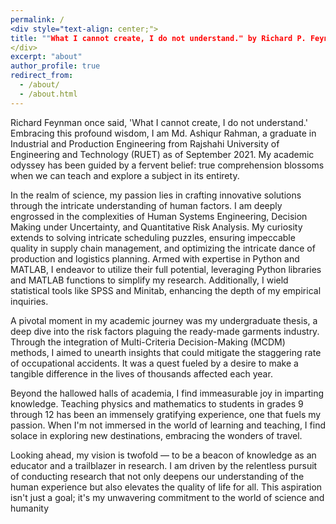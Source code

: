 ```yaml
---
permalink: /
<div style="text-align: center;">
title: ""What I cannot create, I do not understand." by Richard P. Feynman"
</div>
excerpt: "about"
author_profile: true
redirect_from: 
  - /about/
  - /about.html
---
```


Richard Feynman once said, 'What I cannot create, I do not understand.' Embracing this profound wisdom, I am Md. Ashiqur Rahman, a graduate in Industrial and Production Engineering from Rajshahi University of Engineering and Technology (RUET) as of September 2021. My academic odyssey has been guided by a fervent belief: true comprehension blossoms when we can teach and explore a subject in its entirety.

In the realm of science, my passion lies in crafting innovative solutions through the intricate understanding of human factors. I am deeply engrossed in the complexities of Human Systems Engineering, Decision Making under Uncertainty, and Quantitative Risk Analysis. My curiosity extends to solving intricate scheduling puzzles, ensuring impeccable quality in supply chain management, and optimizing the intricate dance of production and logistics planning. Armed with expertise in Python and MATLAB, I endeavor to utilize their full potential, leveraging Python libraries and MATLAB functions to simplify my research. Additionally, I wield statistical tools like SPSS and Minitab, enhancing the depth of my empirical inquiries.

A pivotal moment in my academic journey was my undergraduate thesis, a deep dive into the risk factors plaguing the ready-made garments industry. Through the integration of Multi-Criteria Decision-Making (MCDM) methods, I aimed to unearth insights that could mitigate the staggering rate of occupational accidents. It was a quest fueled by a desire to make a tangible difference in the lives of thousands affected each year.

Beyond the hallowed halls of academia, I find immeasurable joy in imparting knowledge. Teaching physics and mathematics to students in grades 9 through 12 has been an immensely gratifying experience, one that fuels my passion. When I'm not immersed in the world of learning and teaching, I find solace in exploring new destinations, embracing the wonders of travel.

Looking ahead, my vision is twofold — to be a beacon of knowledge as an educator and a trailblazer in research. I am driven by the relentless pursuit of conducting research that not only deepens our understanding of the human experience but also elevates the quality of life for all. This aspiration isn't just a goal; it's my unwavering commitment to the world of science and humanity


